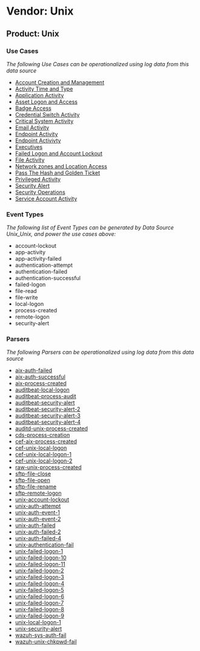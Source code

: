 Vendor: Unix
============
Product: Unix
-------------

### Use Cases

_The following Use Cases can be operationalized using log data from this data source_

* [Account Creation and Management](../UseCases/usecase_account_creation_and_management.md)
* [Activity Time  and Type](../UseCases/usecase_activity_time__and_type.md)
* [Application Activity](../UseCases/usecase_application_activity.md)
* [Asset Logon and Access](../UseCases/usecase_asset_logon_and_access.md)
* [Badge Access](../UseCases/usecase_badge_access.md)
* [Credential Switch Activity](../UseCases/usecase_credential_switch_activity.md)
* [Critical System Activity](../UseCases/usecase_critical_system_activity.md)
* [Email Activity](../UseCases/usecase_email_activity.md)
* [Endpoint Activity](../UseCases/usecase_endpoint_activity.md)
* [Endpoint Activivty](../UseCases/usecase_endpoint_activivty.md)
* [Executives](../UseCases/usecase_executives.md)
* [Failed Logon and Account Lockout](../UseCases/usecase_failed_logon_and_account_lockout.md)
* [File Activity](../UseCases/usecase_file_activity.md)
* [Network zones and Location Access](../UseCases/usecase_network_zones_and_location_access.md)
* [Pass The Hash and Golden Ticket](../UseCases/usecase_pass_the_hash_and_golden_ticket.md)
* [Privileged Activity](../UseCases/usecase_privileged_activity.md)
* [Security Alert](../UseCases/usecase_security_alert.md)
* [Security Operations](../UseCases/usecase_security_operations.md)
* [Service Account Activity](../UseCases/usecase_service_account_activity.md)


### Event Types

_The following list of Event Types can be generated by Data Source Unix_Unix, and power the use cases above:_

- account-lockout
- app-activity
- app-activity-failed
- authentication-attempt
- authentication-failed
- authentication-successful
- failed-logon
- file-read
- file-write
- local-logon
- process-created
- remote-logon
- security-alert


### Parsers

_The following Parsers can be operationalized using log data from this data source_

* [aix-auth-failed](../Parsers/parserContent_aix-auth-failed.md)
* [aix-auth-successful](../Parsers/parserContent_aix-auth-successful.md)
* [aix-process-created](../Parsers/parserContent_aix-process-created.md)
* [auditbeat-local-logon](../Parsers/parserContent_auditbeat-local-logon.md)
* [auditbeat-process-audit](../Parsers/parserContent_auditbeat-process-audit.md)
* [auditbeat-security-alert](../Parsers/parserContent_auditbeat-security-alert.md)
* [auditbeat-security-alert-2](../Parsers/parserContent_auditbeat-security-alert-2.md)
* [auditbeat-security-alert-3](../Parsers/parserContent_auditbeat-security-alert-3.md)
* [auditbeat-security-alert-4](../Parsers/parserContent_auditbeat-security-alert-4.md)
* [auditd-unix-process-created](../Parsers/parserContent_auditd-unix-process-created.md)
* [cds-process-creation](../Parsers/parserContent_cds-process-creation.md)
* [cef-aix-process-created](../Parsers/parserContent_cef-aix-process-created.md)
* [cef-unix-local-logon](../Parsers/parserContent_cef-unix-local-logon.md)
* [cef-unix-local-logon-1](../Parsers/parserContent_cef-unix-local-logon-1.md)
* [cef-unix-local-logon-2](../Parsers/parserContent_cef-unix-local-logon-2.md)
* [raw-unix-process-created](../Parsers/parserContent_raw-unix-process-created.md)
* [sftp-file-close](../Parsers/parserContent_sftp-file-close.md)
* [sftp-file-open](../Parsers/parserContent_sftp-file-open.md)
* [sftp-file-rename](../Parsers/parserContent_sftp-file-rename.md)
* [sftp-remote-logon](../Parsers/parserContent_sftp-remote-logon.md)
* [unix-account-lockout](../Parsers/parserContent_unix-account-lockout.md)
* [unix-auth-attempt](../Parsers/parserContent_unix-auth-attempt.md)
* [unix-auth-event-1](../Parsers/parserContent_unix-auth-event-1.md)
* [unix-auth-event-2](../Parsers/parserContent_unix-auth-event-2.md)
* [unix-auth-failed](../Parsers/parserContent_unix-auth-failed.md)
* [unix-auth-failed-2](../Parsers/parserContent_unix-auth-failed-2.md)
* [unix-auth-failed-4](../Parsers/parserContent_unix-auth-failed-4.md)
* [unix-authentication-fail](../Parsers/parserContent_unix-authentication-fail.md)
* [unix-failed-logon-1](../Parsers/parserContent_unix-failed-logon-1.md)
* [unix-failed-logon-10](../Parsers/parserContent_unix-failed-logon-10.md)
* [unix-failed-logon-11](../Parsers/parserContent_unix-failed-logon-11.md)
* [unix-failed-logon-2](../Parsers/parserContent_unix-failed-logon-2.md)
* [unix-failed-logon-3](../Parsers/parserContent_unix-failed-logon-3.md)
* [unix-failed-logon-4](../Parsers/parserContent_unix-failed-logon-4.md)
* [unix-failed-logon-5](../Parsers/parserContent_unix-failed-logon-5.md)
* [unix-failed-logon-6](../Parsers/parserContent_unix-failed-logon-6.md)
* [unix-failed-logon-7](../Parsers/parserContent_unix-failed-logon-7.md)
* [unix-failed-logon-8](../Parsers/parserContent_unix-failed-logon-8.md)
* [unix-failed-logon-9](../Parsers/parserContent_unix-failed-logon-9.md)
* [unix-local-logon-1](../Parsers/parserContent_unix-local-logon-1.md)
* [unix-security-alert](../Parsers/parserContent_unix-security-alert.md)
* [wazuh-sys-auth-fail](../Parsers/parserContent_wazuh-sys-auth-fail.md)
* [wazuh-unix-chkpwd-fail](../Parsers/parserContent_wazuh-unix-chkpwd-fail.md)

